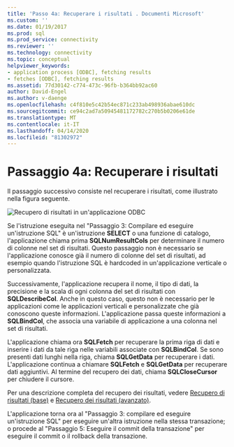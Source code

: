 ```yaml
---
title: 'Passo 4a: Recuperare i risultati . Documenti Microsoft'
ms.custom: ''
ms.date: 01/19/2017
ms.prod: sql
ms.prod_service: connectivity
ms.reviewer: ''
ms.technology: connectivity
ms.topic: conceptual
helpviewer_keywords:
- application process [ODBC], fetching results
- fetches [ODBC], fetching results
ms.assetid: 77d30142-c774-473c-96fb-b364bb92ac60
author: David-Engel
ms.author: v-daenge
ms.openlocfilehash: c4f810e5c42b54ec871c233ab498936abae610dc
ms.sourcegitcommit: ce94c2ad7a50945481172782c270b5b0206e61de
ms.translationtype: MT
ms.contentlocale: it-IT
ms.lasthandoff: 04/14/2020
ms.locfileid: "81302972"
---
```

# <a name="step-4a-fetch-the-results"></a>Passaggio 4a: Recuperare i risultati
Il passaggio successivo consiste nel recuperare i risultati, come illustrato nella figura seguente.  
  
 ![Recupero di risultati in un'applicazione ODBC](../../../odbc/reference/develop-app/media/pr14.gif "pr14 (informazioni in questo da system")  
  
 Se l'istruzione eseguita nel "Passaggio 3: Compilare ed eseguire un'istruzione SQL" è un'istruzione **SELECT** o una funzione di catalogo, l'applicazione chiama prima **SQLNumResultCols** per determinare il numero di colonne nel set di risultati. Questo passaggio non è necessario se l'applicazione conosce già il numero di colonne del set di risultati, ad esempio quando l'istruzione SQL è hardcoded in un'applicazione verticale o personalizzata.  
  
 Successivamente, l'applicazione recupera il nome, il tipo di dati, la precisione e la scala di ogni colonna del set di risultati con **SQLDescribeCol**. Anche in questo caso, questo non è necessario per le applicazioni come le applicazioni verticali e personalizzate che già conoscono queste informazioni. L'applicazione passa queste informazioni a **SQLBindCol**, che associa una variabile di applicazione a una colonna nel set di risultati.  
  
 L'applicazione chiama ora **SQLFetch** per recuperare la prima riga di dati e inserire i dati da tale riga nelle variabili associate con **SQLBindCol**. Se sono presenti dati lunghi nella riga, chiama **SQLGetData** per recuperare i dati. L'applicazione continua a chiamare **SQLFetch** e **SQLGetData** per recuperare dati aggiuntivi. Al termine del recupero dei dati, chiama **SQLCloseCursor** per chiudere il cursore.  
  
 Per una descrizione completa del recupero dei risultati, vedere [Recupero di risultati (base)](../../../odbc/reference/develop-app/retrieving-results-basic.md) e [Recupero dei risultati (avanzato)](../../../odbc/reference/develop-app/retrieving-results-advanced.md).  
  
 L'applicazione torna ora al "Passaggio 3: compilare ed eseguire un'istruzione SQL" per eseguire un'altra istruzione nella stessa transazione; o procede al "Passaggio 5: Eseguire il commit della transazione" per eseguire il commit o il rollback della transazione.
